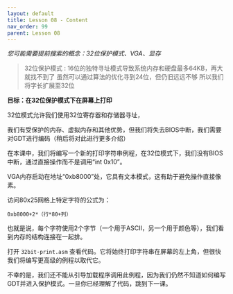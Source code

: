 ```yaml
---
layout: default
title: Lesson 08 - Content
nav_order: 99
parent: Lesson 08
---
```


*您可能需要提前搜索的概念：32位保护模式、VGA、显存*

> 32位保护模式 : 16位的独特寻址模式导致系统内存和硬盘最多64KB，再大就找不到了
> 虽然可以通过算法的优化寻到24位，但仍旧远远不够
> 所以我们将字长扩展至32位

**目标：在32位保护模式下在屏幕上打印**


32位模式允许我们使用32位寄存器和存储器寻址，

我们有受保护的内存、虚拟内存和其他优势，但我们将失去BIOS中断，我们需要对GDT进行编码（稍后将对此进行更多介绍）

在本课中，我们将编写一个新的打印字符串例程，在32位模式下，我们没有BIOS中断，通过直接操作而不是调用“int 0x10”。

VGA内存启动在地址“0xb8000”处，它具有文本模式，这有助于避免操作直接像素。

访问80x25网格上特定字符的公式为：


`0xb8000+2*（行*80+列）`


也就是说，每个字符使用2个字节（一个用于ASCII，另一个用于颜色等），我们看到内存的结构连接在一起排。


打开 `32bit-print.asm` 查看代码。它将始终打印字符串在屏幕的左上角，但很快我们将编写更高级的例程以取代它。


不幸的是，我们还不能从引导加载程序调用此例程，因为我们仍然不知道如何编写GDT并进入保护模式。一旦你已经理解了代码，跳到下一课。
